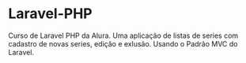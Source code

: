 # Laravel-PHP
Curso de Laravel PHP da Alura. Uma aplicação de listas de series com cadastro de novas series, edição e exlusão. Usando o Padrão MVC do Laravel. 
